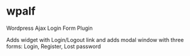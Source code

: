 # wpalf
Wordpress Ajax Login Form Plugin

Adds widget with Login/Logout link and adds modal window with three forms: Login, Register, Lost password
